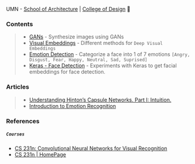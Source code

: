 UMN - [School of Architecture](https://arch.design.umn.edu/) | [College of Design](https://design.umn.edu/) :stars:

### Contents
> - [GANs](https://github.com/anicksaha/ra-umn-college-of-design/tree/master/GAN) - Synthesize images using GANs
> - [Visual Embeddings](https://github.com/anicksaha/visual-embedding) - Different methods for `Deep Visual Embeddings`
> - [Emotion Detection](https://github.com/anicksaha/ra-umn-college-of-design/tree/master/emotion-detection) - Categorize a face into 1 of 7 emotions `[Angry, Disgust, Fear, Happy, Neutral, Sad, Suprised]`
> - [Keras - Face Detection](https://github.com/anicksaha/ra-umn-college-of-design/tree/master/face-detection-keras) - Experiments with Keras to get facial embeddings for face detection.

### Articles 

> - [Understanding Hinton’s Capsule Networks. Part I: Intuition.](https://medium.com/ai%C2%B3-theory-practice-business/understanding-hintons-capsule-networks-part-i-intuition-b4b559d1159b)
> - [Introduction to Emotion Recognition](https://blog.algorithmia.com/introduction-to-emotion-recognition/)



### References 

##### `Courses`

- [CS 231n: Convolutional Neural Networks for Visual Recognition](https://www.youtube.com/playlist?list=PLC1qU-LWwrF64f4QKQT-Vg5Wr4qEE1Zxk)
- [CS 231n | HomePage](http://cs231n.stanford.edu/)

